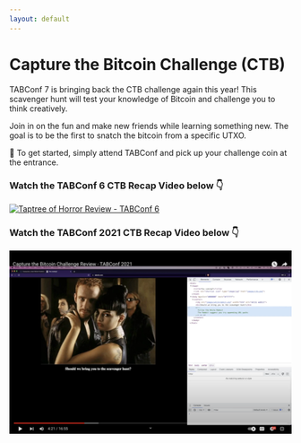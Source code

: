 ```yaml
---
layout: default
---
```


# Capture the Bitcoin Challenge (CTB)

TABConf 7 is bringing back the CTB challenge again this year! This scavenger hunt will test your knowledge of Bitcoin and challenge you to think creatively.

Join in on the fun and make new friends while learning something new. The goal is to be the first to snatch the bitcoin from a specific UTXO.

🎁 To get started, simply attend TABConf and pick up your challenge coin at the entrance.

### Watch the TABConf 6 CTB Recap Video below 👇

[![Taptree of Horror Review - TABConf 6](assets/img/web/ctb_video_6.png)](https://www.youtube.com/watch?v=cAUQjo4Y0Tc "Taptree of Horror Review - TABConf 6")

### Watch the TABConf 2021 CTB Recap Video below 👇

[![Capture the Bitcoin Challenge Review - TABConf 2021](assets/img/web/ctb_video.png)](https://www.youtube.com/watch?v=Rn4KmgIvBIQ "Capture the Bitcoin Challenge Review - TABConf 2021")
